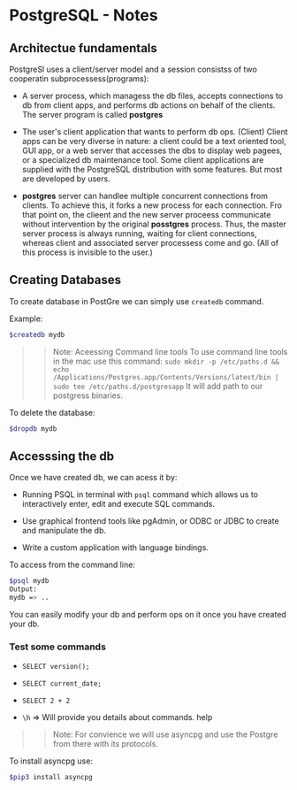 # PostgreSQL - Notes

## Architectue fundamentals

PostgreSl uses a client/server model and a session consistss of two cooperatin subprocessess(programs):

- A server process, which managess the db files, accepts connections to db from client apps, and performs db actions on behalf of the clients. The server program is called **postgres**

- The user's client application that wants to perform db ops. (Client) Client apps can be very diverse in nature: a client could be a text oriented tool, GUI app, or a web server that accesses the dbs to display web pagees, or a specialized db maintenance tool. Some client applications are supplied with the PostgreSQL distribution with some features. But most are developed by users.

- **postgres** server can handlee multiple concurrent connections from clients. To achieve this, it forks a new process for each connection. Fro that point on, the clieent and the new server proceess communicate without intervention by the original **posstgres** process. Thus, the master server process is always running, waiting for client connections, whereas client and associated server processess come and go. (All of this process is invisible to the user.)

## Creating Databases

To create database in PostGre we can simply use `createdb` command.


Example:

```bash
$createdb mydb
```

>> Note: Aceessing Command line tools
To use command line tools in the mac use this command:
`sudo mkdir -p /etc/paths.d && echo /Applications/Postgres.app/Contents/Versions/latest/bin | sudo tee /etc/paths.d/postgresapp`
It will add path to our postgress binaries.

To delete the database:

```bash
$dropdb mydb
```
## Accesssing the db

Once we have created db, we can acess it by:

- Running PSQL in terminal with `psql` command which allows us to interactively enter, edit and execute SQL commands.

- Use graphical frontend tools like pgAdmin, or ODBC or JDBC to create and manipulate the db. 

- Write a custom application with language bindings.

To access from the command line:

```bash
$psql mydb
Output:
mydb => ..
```

You can easily modify your db and perform ops on it once you have created your db.

### Test some commands

- `SELECT version();`

- `SELECT current_date;`

- `SELECT 2 + 2`

- ` \h ` => Will provide you details about commands. help

>>Note: For convience we will use asyncpg and use the Postgre from there with its protocols.

To install asyncpg use:

```bash
$pip3 install asyncpg
```
